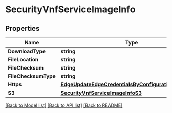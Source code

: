 # SecurityVnfServiceImageInfo

## Properties

Name | Type | Description | Notes
------------ | ------------- | ------------- | -------------
**DownloadType** | **string** |  | [optional] 
**FileLocation** | **string** |  | [optional] 
**FileChecksum** | **string** |  | [optional] 
**FileChecksumType** | **string** |  | [optional] 
**Https** | [**EdgeUpdateEdgeCredentialsByConfigurationCredentials**](_edge_updateEdgeCredentialsByConfiguration_credentials.md) |  | [optional] 
**S3** | [**SecurityVnfServiceImageInfoS3**](security_vnf_service_image_info_s3.md) |  | [optional] 

[[Back to Model list]](../README.md#documentation-for-models) [[Back to API list]](../README.md#documentation-for-api-endpoints) [[Back to README]](../README.md)



